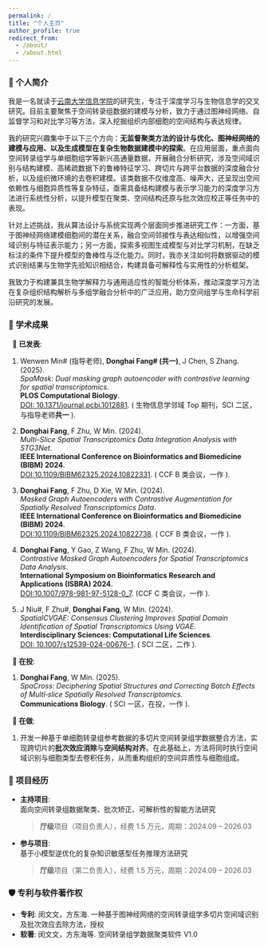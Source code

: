 ```yaml
---
permalink: /
title: "个人主页"
author_profile: true
redirect_from: 
  - /about/
  - /about.html
---
```



### 🔖 个人简介
我是一名就读于[云南大学信息学院](http://www.ise.ynu.edu.cn/)的研究生，专注于深度学习与生物信息学的交叉研究。目前主要聚焦于空间转录组数据的建模与分析，致力于通过图神经网络、自监督学习和对比学习等方法，深入挖掘组织内部细胞的空间结构与表达规律。

我的研究兴趣集中于以下三个方向：**无监督聚类方法的设计与优化、图神经网络的建模与应用、以及生成模型在复杂生物数据建模中的探索**。在应用层面，重点面向空间转录组学与单细胞组学等新兴高通量数据，开展融合分析研究，涉及空间域识别与结构建模、高稀疏数据下的鲁棒特征学习、跨切片与跨平台数据的深度融合分析，以及组织微环境的去卷积建模。该类数据不仅维度高、噪声大，还呈现出空间依赖性与细胞异质性等复杂特征，亟需具备结构建模与表示学习能力的深度学习方法进行系统性分析，以提升模型在聚类、空间结构还原与批次效应校正等任务中的表现。

针对上述挑战，我从算法设计与系统实现两个层面同步推进研究工作：一方面，基于图神经网络建模细胞间的潜在关系，融合空间邻接性与表达相似性，以增强空间域识别与特征表示能力；另一方面，探索多视图生成模型与对比学习机制，在缺乏标注的条件下提升模型的鲁棒性与泛化能力。同时，我亦关注如何将数据驱动的模式识别结果与生物学先验知识相结合，构建具备可解释性与实用性的分析框架。

我致力于构建兼具生物学解释力与通用适应性的智能分析体系，推动深度学习方法在复杂组织结构解析与多组学融合分析中的广泛应用，助力空间组学与生命科学前沿研究的发展。


### 📄 学术成果 
&nbsp; 📝 **已发表**:  
1. Wenwen Min# (指导老师), **Donghai Fang# (共一)**, J Chen, S Zhang. (2025).  <br>
   *SpaMask: Dual masking graph autoencoder with contrastive learning for spatial transcriptomics*. <br>
   **PLOS Computational Biology**. <br>
   [DOI: 10.1371/journal.pcbi.1012881](https://doi.org/10.1371/journal.pcbi.1012881). ( 生物信息学邻域 Top 期刊，SCI 二区，与指导老师**共一** ). 

3. **Donghai Fang**, F Zhu, W Min. (2024).  <br>
   *Multi-Slice Spatial Transcriptomics Data Integration Analysis with STG3Net*.  <br>
   **IEEE International Conference on Bioinformatics and Biomedicine (BIBM) 2024**. <br>
   [DOI:10.1109/BIBM62325.2024.10822331](https://doi.org/10.1109/BIBM62325.2024.10822331). ( CCF B 类会议，一作 ).  

5. **Donghai Fang**, F Zhu, D Xie, W Min. (2024).  <br>
   *Masked Graph Autoencoders with Contrastive Augmentation for Spatially Resolved Transcriptomics Data*.   <br>
   **IEEE International Conference on Bioinformatics and Biomedicine (BIBM) 2024**. <br>
   [DOI:10.1109/BIBM62325.2024.10822738](https://doi.org/10.1109/BIBM62325.2024.10822738).  ( CCF B 类会议，一作 ).  

7. **Donghai Fang**, Y Gao, Z Wang, F Zhu, W Min. (2024).  <br>
   *Contrastive Masked Graph Autoencoders for Spatial Transcriptomics Data Analysis*.  <br>
   **International Symposium on Bioinformatics Research and Applications (ISBRA) 2024**. <br>
   [DOI:10.1007/978-981-97-5128-0_7](https://doi.org/10.1007/978-981-97-5128-0_7).  (CCF C 类会议，一作 ). 

9. J Niu#, F Zhu#, **Donghai Fang**, W Min. (2024). <br>
   *SpatialCVGAE: Consensus Clustering Improves Spatial Domain Identification of Spatial Transcriptomics Using VGAE*. <br>
   **Interdisciplinary Sciences: Computational Life Sciences**. <br>
   [DOI: 10.1007/s12539-024-00676-1](https://doi.org/10.1007/s12539-024-00676-1). ( SCI 二区，二作 ). 

&nbsp; 🎯 **在投**:  
1. **Donghai Fang**, W Min. (2025).  <br>
   *SpaCross: Deciphering Spatial Structures and Correcting Batch Effects of Multi‑slice Spatially Resolved Transcriptomics*.  <br>
   **Communications Biology**. ( SCI 一区，在投，一作 ). 

&nbsp; 🔬 **在做**: 
1. 开发一种基于单细胞转录组参考数据的多切片空间转录组学数据整合方法，实现跨切片的**批次效应消除**与**空间结构对齐**。在此基础上，方法将同时执行空间域识别与细胞类型去卷积任务，从而重构组织的空间异质性与细胞组成。

### 🧪 项目经历  

- **主持项目**:  
  面向空间转录组数据聚类、批次矫正、可解析性的智能方法研究  
  > **厅级**项目（项目负责人），经费 1.5 万元，周期：2024.09 – 2026.03  

- **参与项目**:  
  基于小模型逆优化的复杂知识敏感型任务推理方法研究  
  > **厅级**项目（第二负责人），经费 1.5 万元，周期：2024.09 – 2026.03

### 🛡️ 专利与软件著作权  

- **专利**: 闵文文，方东海. 一种基于图神经网络的空间转录组学多切片空间域识别及批次效应去除方法，授权  
- **软著**: 闵文文，方东海等. 空间转录组学数据聚类软件 V1.0

